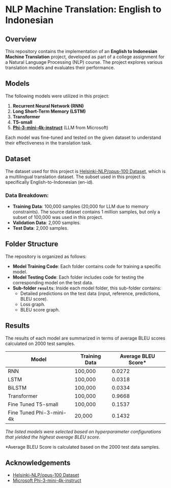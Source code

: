 # NLP Machine Translation: English to Indonesian

## Overview

This repository contains the implementation of an **English to Indonesian Machine Translation** project, developed as part of a college assignment for a Natural Language Processing (NLP) course. The project explores various translation models and evaluates their performance.

## Models

The following models were utilized in this project:

1. **Recurrent Neural Network (RNN)**
2. **Long Short-Term Memory (LSTM)**
3. **Transformer**
4. **T5-small**
5. **[Phi-3-mini-4k-instruct](https://huggingface.co/microsoft/Phi-3-mini-4k-instruct)** (LLM from Microsoft)

Each model was fine-tuned and tested on the given dataset to understand their effectiveness in the translation task.

## Dataset

The dataset used for this project is [Helsinki-NLP/opus-100 Dataset](https://huggingface.co/datasets/Helsinki-NLP/opus-100), which is a multilingual translation dataset. The subset used in this project is specifically English-to-Indonesian (en-id).

### Data Breakdown:

- **Training Data**: 100,000 samples (20,000 for LLM due to memory constraints). The source dataset contains 1 million samples, but only a subset of 100,000 was used in this project.
- **Validation Data**: 2,000 samples.
- **Test Data**: 2,000 samples.

## Folder Structure

The repository is organized as follows:

- **Model Training Code**: Each folder contains code for training a specific model.
- **Model Testing Code**: Each folder includes code for testing the corresponding model on the test data.
- **Sub-folder `results`**: Inside each model folder, this sub-folder contains:
  - Detailed predictions on the test data (input, reference, predictions, BLEU score).
  - Loss graph.
  - BLEU score graph.

## Results

The results of each model are summarized in terms of average BLEU scores calculated on 2000 test samples.

| Model                     | Training Data | Average BLEU Score* |
| ------------------------- | ------------- | ------------------- |
| RNN                       | 100,000       | 0.0272              |
| LSTM                      | 100,000       | 0.0318              |
| BiLSTM                    | 100,000       | 0.0334              |
| Transformer               | 100,000       | 0.9668              |
| Fine Tuned T5-small       | 100,000       | 0.1537              |
| Fine Tuned Phi-3-mini-4k  | 20,000        | 0.1432              |

*The listed models were selected based on hyperparameter configurations that yielded the highest average BLEU score.*

*Average BLEU Score is calculated based on the 2000 test data samples.

## Acknowledgements

- [Helsinki-NLP/opus-100 Dataset](https://huggingface.co/datasets/Helsinki-NLP/opus-100)
- [Microsoft Phi-3-mini-4k-instruct](https://huggingface.co/microsoft/Phi-3-mini-4k-instruct)

